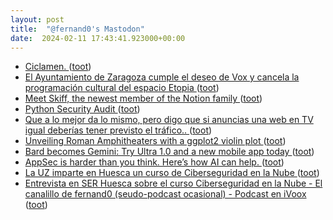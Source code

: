 ```yaml
---
layout: post
title:  "@fernand0's Mastodon"
date:  2024-02-11 17:43:41.923000+00:00
---
```

*  [Ciclamen. ](https://avecesunafoto.wordpress.com/2024/02/11/ciclamen) ([toot](https://mastodon.social/@fernand0/111914085379064622))
*  [El Ayuntamiento de Zaragoza cumple el deseo de Vox y cancela la programación cultural del espacio Etopia ](https://www.eldiario.es/aragon/cultura/ayuntamiento-zaragoza-cumple-deseo-vox-cancela-programacion-cultural-espacio-etiopia_1_10913168.htm) ([toot](https://mastodon.social/@fernand0/111914053458625821))
*  [Meet Skiff, the newest member of the Notion family ](https://www.notion.so/blog/meet-skiff-the-newest-member-of-the-notion-famil) ([toot](https://mastodon.social/@fernand0/111913875812768524))
*  [Python Security Audit ](https://datawookie.dev/blog/2024/01/python-security-audit) ([toot](https://mastodon.social/@fernand0/111913799579717224))
*  [Que a lo mejor da lo mismo, pero digo que si anuncias una web en TV igual deberías tener previsto el tráfico.. ](https://mastodon.social/@fernand0/111913651843230151) ([toot](https://mastodon.social/@fernand0/111913651843230151))
*  [Unveiling Roman Amphitheaters with a ggplot2 violin plot ](https://www.codingthepast.com/2024/02/09/ggplot2-violin-plot.htm) ([toot](https://mastodon.social/@fernand0/111913621645760439))
*  [Bard becomes Gemini: Try Ultra 1.0 and a new mobile app today ](https://blog.google/products/gemini/bard-gemini-advanced-app) ([toot](https://mastodon.social/@fernand0/111913478839882188))
*  [AppSec is harder than you think. Here’s how AI can help. ](https://github.blog/2024-02-06-appsec-is-harder-than-you-think-heres-how-ai-can-help) ([toot](https://mastodon.social/@fernand0/111913405940319869))
*  [La UZ imparte en Huesca un curso de Ciberseguridad en la Nube  ](https://www.ondacero.es/emisoras/aragon/noticias/imparte-huesca-curso-ciberseguridad-nube_2024020965c6219982085c00015c165f.htm) ([toot](https://mastodon.social/@fernand0/111913309842904134))
*  [Entrevista en SER Huesca sobre el curso Ciberseguridad en la Nube - El canalillo de fernand0 (seudo-podcast ocasional) - Podcast en iVoox ](https://www.ivoox.com/entrevista-ser-huesca-sobre-curso-ciberseguridad-audios-mp3_rf_124028026_1.htm) ([toot](https://mastodon.social/@fernand0/111913160939094106))
